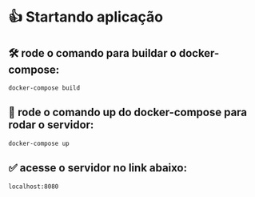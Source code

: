 # :thumbsup: Startando aplicação

## :hammer_and_wrench:  rode o comando para buildar o docker-compose:

```
docker-compose build
```


## :rocket: rode o comando up do docker-compose para rodar o servidor:

```
docker-compose up
```


## :white_check_mark: acesse o servidor no link abaixo:

```
localhost:8080
```